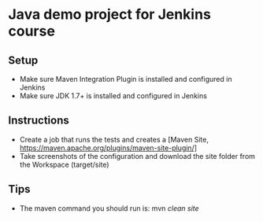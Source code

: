 # Java demo project for Jenkins course

## Setup
* Make sure Maven Integration Plugin is installed and configured in Jenkins
* Make sure JDK 1.7+ is installed and configured in Jenkins

## Instructions
* Create a job that runs the tests and creates a [Maven Site, https://maven.apache.org/plugins/maven-site-plugin/]
* Take screenshots of the configuration and download the site folder from the Workspace (target/site)

## Tips
* The maven command you should run is: mvn *clean site*
